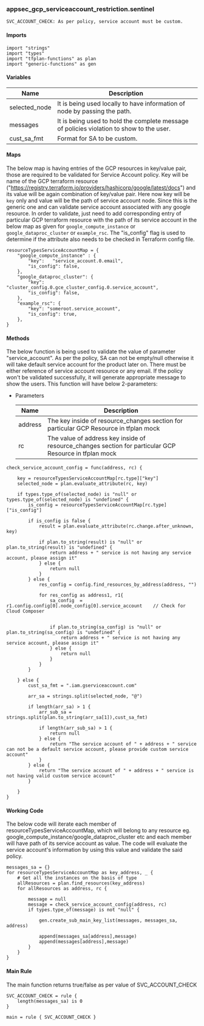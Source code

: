 ### appsec_gcp_serviceaccount_restriction.sentinel
```
SVC_ACCOUNT_CHECK: As per policy, service account must be custom.
```

#### Imports
```
import "strings"
import "types"
import "tfplan-functions" as plan
import "generic-functions" as gen
```

#### Variables
|Name|Description|
|----|-----|
|selected_node|It is being used locally to have information of node by passing the path.|
|messages|It is being used to hold the complete message of policies violation to show to the user.|
|cust_sa_fmt|Format for SA to be custom.|

#### Maps
The below map is having entries of the GCP resources in key/value pair, those are required to be validated for Service Account policy. Key will be name of the GCP terraform resource ("https://registry.terraform.io/providers/hashicorp/google/latest/docs") and its value will be again combination of key/value pair. Here now key will be ```key``` only and value will be the path of service account node. Since this is the generic one and can validate service account associated with any google resource. In order to validate, just need to add corresponding entry of particular GCP terraform resource with the path of its service account in the below map as given for ```google_compute_instance``` or ```google_dataproc_cluster``` or ```example_rsc```. 
The "is_config" flag is used to determine if the attribute also needs to be checked in Terraform config file.

```
resourceTypesServiceAccountMap = {
	"google_compute_instance" : {
		"key":   "service_account.0.email",
		"is_config": false,
	},
	"google_dataproc_cluster": {
		"key":   "cluster_config.0.gce_cluster_config.0.service_account",
		"is_config": false,
	},
	"example_rsc": {
		"key": "someroot.service_account",
		"is_config": true,
	},
}
```

#### Methods
The below function is being used to validate the value of parameter "service_account". As per the policy, SA can not be empty/null otherwise it will take default service account for the product later on. There must be either reference of service account resource or any email. If the policy won't be validated successfully, it will generate appropriate message to show the users. This function will have below 2-parameters:

* Parameters

  |Name|Description|
  |----|-----|
  |address|The key inside of resource_changes section for particular GCP Resource in tfplan mock|
  |rc|The value of address key inside of resource_changes section for particular GCP Resource in tfplan mock|


```
check_service_account_config = func(address, rc) {

	key = resourceTypesServiceAccountMap[rc.type]["key"]
	selected_node = plan.evaluate_attribute(rc, key)	

	if types.type_of(selected_node) is "null" or types.type_of(selected_node) is "undefined" {
		is_config = resourceTypesServiceAccountMap[rc.type]["is_config"]

		if is_config is false {
			result = plan.evaluate_attribute(rc.change.after_unknown, key)

			if plan.to_string(result) is "null" or plan.to_string(result) is "undefined" {
				return address + " service is not having any service account, please assign it"
			} else {
				return null
			}
		} else {
			res_config = config.find_resources_by_address(address, "")
			
			for res_config as address1, r1{
				sa_config  = r1.config.config[0].node_config[0].service_account    // Check for Cloud Composer 
				

				if plan.to_string(sa_config) is "null" or plan.to_string(sa_config) is "undefined" {
					return address + " service is not having any service account, please assign it"
				} else {
					return null
				}
			}
		}

	} else {
		cust_sa_fmt = ".iam.gserviceaccount.com"

		arr_sa = strings.split(selected_node, "@")

		if length(arr_sa) > 1 {
			arr_sub_sa = strings.split(plan.to_string(arr_sa[1]),cust_sa_fmt)
			
			if length(arr_sub_sa) > 1 { 
				return null
			} else {
				return "The service account of " + address + " service can not be a default service account, please provide custom service account"
			}
		} else {			
			return "The service account of " + address + " service is not having valid custom service account"
		}

	}
}
```

#### Working Code
The below code will iterate each member of resourceTypesServiceAccountMap, which will belong to any resource eg. google_compute_instance/google_dataproc_cluster etc and each member will have path of its service account as value. The code will evaluate the service account's information by using this value and validate the said policy. 

```
messages_sa = {}
for resourceTypesServiceAccountMap as key_address, _ {
	# Get all the instances on the basis of type
	allResources = plan.find_resources(key_address)
	for allResources as address, rc {

		message = null		
		message = check_service_account_config(address, rc)
		if types.type_of(message) is not "null" {
		
			gen.create_sub_main_key_list(messages, messages_sa, address)
			
			append(messages_sa[address],message)
			append(messages[address],message)
		}
	}
}
```

#### Main Rule
The main function returns true/false as per value of SVC_ACCOUNT_CHECK 
```
SVC_ACCOUNT_CHECK = rule {
  	length(messages_sa) is 0 
}

main = rule { SVC_ACCOUNT_CHECK }
```
